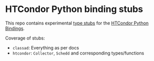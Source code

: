 # HTCondor Python binding stubs

This repo contains experimental [type stubs](https://typing.python.org/en/latest/spec/distributing.html) for the [HTCondor Python Bindings](https://htcondor.readthedocs.io/en/24.x/apis/python-bindings/).

Coverage of stubs:

- `classad`: Everything as per docs
- `htcondor`: `Collector`, `Schedd` and corresponding types/functions
